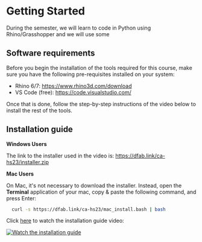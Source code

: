 # Getting Started

During the semester, we will learn to code in Python using Rhino/Grasshopper and we will use some 

## Software requirements

Before you begin the installation of the tools required for this course, make sure you have the following pre-requisites installed on your system:

* Rhino 6/7: https://www.rhino3d.com/download
* VS Code (free): https://code.visualstudio.com/

Once that is done, follow the step-by-step instructions of the video below to install the rest of the tools.

## Installation guide

**Windows Users**

The link to the installer used in the video is: https://dfab.link/ca-hs23/installer.zip 

**Mac Users**

On Mac, it's not necessary to download the installer. Instead, open the **Terminal** application of your mac, copy & paste the following command, and press Enter:
```bash
  curl -s https://dfab.link/ca-hs23/mac_install.bash | bash
```

Click [here](https://youtu.be/sC6GrslzSv4) to watch the installation guide video:

[![Watch the installation guide](https://img.youtube.com/vi/sC6GrslzSv4/maxresdefault.jpg)](https://youtu.be/sC6GrslzSv4)
